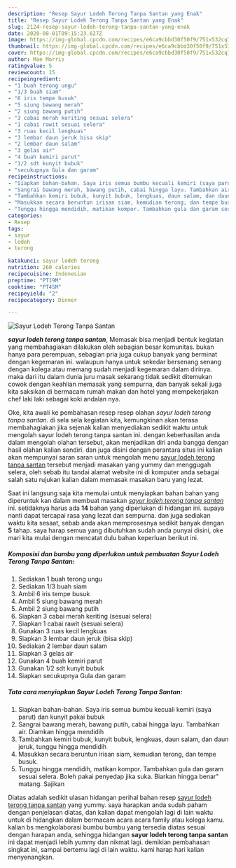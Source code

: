 ```yaml
---
description: "Resep Sayur Lodeh Terong Tanpa Santan yang Enak"
title: "Resep Sayur Lodeh Terong Tanpa Santan yang Enak"
slug: 2124-resep-sayur-lodeh-terong-tanpa-santan-yang-enak
date: 2020-08-01T09:15:23.627Z
image: https://img-global.cpcdn.com/recipes/e6ca9cbbd30f50f9/751x532cq70/sayur-lodeh-terong-tanpa-santan-foto-resep-utama.jpg
thumbnail: https://img-global.cpcdn.com/recipes/e6ca9cbbd30f50f9/751x532cq70/sayur-lodeh-terong-tanpa-santan-foto-resep-utama.jpg
cover: https://img-global.cpcdn.com/recipes/e6ca9cbbd30f50f9/751x532cq70/sayur-lodeh-terong-tanpa-santan-foto-resep-utama.jpg
author: Mae Morris
ratingvalue: 5
reviewcount: 15
recipeingredient:
- "1 buah terong ungu"
- "1/3 buah siam"
- "6 iris tempe busuk"
- "5 siung bawang merah"
- "2 siung bawang putih"
- "3 cabai merah keriting sesuai selera"
- "1 cabai rawit sesuai selera"
- "3 ruas kecil lengkuas"
- "3 lembar daun jeruk bisa skip"
- "2 lembar daun salam"
- "3 gelas air"
- "4 buah kemiri parut"
- "1/2 sdt kunyit bubuk"
- "secukupnya Gula dan garam"
recipeinstructions:
- "Siapkan bahan-bahan. Saya iris semua bumbu kecuali kemiri (saya parut) dan kunyit pakai bubuk"
- "Sangrai bawang merah, bawang putih, cabai hingga layu. Tambahkan air. Diamkan hingga mendidih"
- "Tambahkan kemiri bubuk, kunyit bubuk, lengkuas, daun salam, dan daun jeruk, tunggu hingga mendidih"
- "Masukkan secara beruntun irisan siam, kemudian terong, dan tempe busuk."
- "Tunggu hingga mendidih, matikan kompor. Tambahkan gula dan garam sesuai selera. Boleh pakai penyedap jika suka. Biarkan hingga benar&#34; matang. Sajikan"
categories:
- Resep
tags:
- sayur
- lodeh
- terong

katakunci: sayur lodeh terong 
nutrition: 260 calories
recipecuisine: Indonesian
preptime: "PT19M"
cooktime: "PT45M"
recipeyield: "2"
recipecategory: Dinner

---
```



![Sayur Lodeh Terong Tanpa Santan](https://img-global.cpcdn.com/recipes/e6ca9cbbd30f50f9/751x532cq70/sayur-lodeh-terong-tanpa-santan-foto-resep-utama.jpg)

<b><i>sayur lodeh terong tanpa santan</i></b>, Memasak bisa menjadi bentuk kegiatan yang membahagiakan dilakukan oleh sebagian besar komunitas. bukan hanya para perempuan, sebagian pria juga cukup banyak yang berminat dengan kegemaran ini. walaupun hanya untuk sekedar bersenang senang dengan kolega atau memang sudah menjadi kegemaran dalam dirinya. maka dari itu dalam dunia juru masak sekarang tidak sedikit ditemukan cowok dengan keahlian memasak yang sempurna, dan banyak sekali juga kita saksikan di bermacam rumah makan dan hotel yang mempekerjakan chef laki laki sebagai koki andalan nya.

Oke, kita awali ke pembahasan resep resep olahan <i>sayur lodeh terong tanpa santan</i>. di sela sela kegiatan kita, kemungkinan akan terasa membahagiakan jika sejenak kalian menyediakan sedikit waktu untuk mengolah sayur lodeh terong tanpa santan ini. dengan keberhasilan anda dalam mengolah olahan tersebut, akan menjadikan diri anda bangga dengan hasil olahan kalian sendiri. dan juga disini dengan perantara situs ini kalian akan mempunyai saran saran untuk mengolah menu <u>sayur lodeh terong tanpa santan</u> tersebut menjadi masakan yang yummy dan menggugah selera, oleh sebab itu tandai alamat website ini di komputer anda sebagai salah satu rujukan kalian dalam memasak masakan baru yang lezat.




Saat ini langsung saja kita memulai untuk menyiapkan bahan bahan yang diperuntuk kan dalam membuat masakan <u><i>sayur lodeh terong tanpa santan</i></u> ini. setidaknya harus ada <b>14</b> bahan yang diperlukan di hidangan ini. supaya nanti dapat tercapai rasa yang lezat dan sempurna. dan juga sediakan waktu kita sesaat, sebab anda akan memprosesnya sedikit banyak dengan <b>5</b> tahap. saya harap semua yang dibutuhkan sudah anda punyai disini, oke mari kita mulai dengan mencatat dulu bahan keperluan berikut ini.

<!--inarticleads1-->

##### Komposisi dan bumbu yang diperlukan untuk pembuatan Sayur Lodeh Terong Tanpa Santan:

1. Sediakan 1 buah terong ungu
1. Sediakan 1/3 buah siam
1. Ambil 6 iris tempe busuk
1. Ambil 5 siung bawang merah
1. Ambil 2 siung bawang putih
1. Siapkan 3 cabai merah keriting (sesuai selera)
1. Siapkan 1 cabai rawit (sesuai selera)
1. Gunakan 3 ruas kecil lengkuas
1. Siapkan 3 lembar daun jeruk (bisa skip)
1. Sediakan 2 lembar daun salam
1. Siapkan 3 gelas air
1. Gunakan 4 buah kemiri parut
1. Gunakan 1/2 sdt kunyit bubuk
1. Siapkan secukupnya Gula dan garam




<!--inarticleads2-->

##### Tata cara menyiapkan Sayur Lodeh Terong Tanpa Santan:

1. Siapkan bahan-bahan. Saya iris semua bumbu kecuali kemiri (saya parut) dan kunyit pakai bubuk
1. Sangrai bawang merah, bawang putih, cabai hingga layu. Tambahkan air. Diamkan hingga mendidih
1. Tambahkan kemiri bubuk, kunyit bubuk, lengkuas, daun salam, dan daun jeruk, tunggu hingga mendidih
1. Masukkan secara beruntun irisan siam, kemudian terong, dan tempe busuk.
1. Tunggu hingga mendidih, matikan kompor. Tambahkan gula dan garam sesuai selera. Boleh pakai penyedap jika suka. Biarkan hingga benar&#34; matang. Sajikan




Diatas adalah sedikit ulasan hidangan perihal bahan resep <u>sayur lodeh terong tanpa santan</u> yang yummy. saya harapkan anda sudah paham dengan penjelasan diatas, dan kalian dapat mengolah lagi di lain waktu untuk di hidangkan dalam bermacam acara acara family atau kolega kamu. kalian bs mengkolaborasi bumbu bumbu yang tersedia diatas sesuai dengan harapan anda, sehingga hidangan <b>sayur lodeh terong tanpa santan</b> ini dapat menjadi lebih yummy dan nikmat lagi. demikian pembahasan singkat ini, sampai bertemu lagi di lain waktu. kami harap hari kalian menyenangkan.
